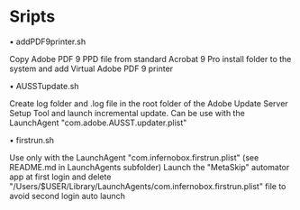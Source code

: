 Sripts
==========

• addPDF9printer.sh

Copy Adobe PDF 9 PPD file from standard Acrobat 9 Pro install folder to the system and add Virtual Adobe PDF 9 printer

• AUSSTupdate.sh

Create log folder and .log file in the root folder of the Adobe Update Server Setup Tool and launch incremental update.
Can be use with the LaunchAgent "com.adobe.AUSST.updater.plist"

• firstrun.sh

Use only with the LaunchAgent "com.infernobox.firstrun.plist" (see README.md in LaunchAgents subfolder)
Launch the "MetaSkip" automator app at first login and delete "/Users/$USER/Library/LaunchAgents/com.infernobox.firstrun.plist" file to avoid second login auto launch

